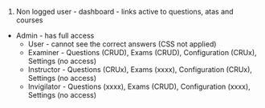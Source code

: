 1. Non logged user - dashboard - links active to questions, atas and courses






  - Admin - has full access
    - User - cannot see the correct answers (CSS not applied)
    - Examiner - Questions (CRUD), Exams (CRUD), Configuration (CRUx), Settings (no access)
    - Instructor - Questions (CRUx), Exams (xxxx), Configuration (CRUx), Settings (no access)
    - Invigilator - Questions (xxxx), Exams (CRUD), Configuration (xxxx), Settings (no access)